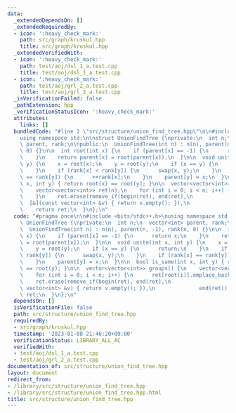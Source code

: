 ```yaml
---
data:
  _extendedDependsOn: []
  _extendedRequiredBy:
  - icon: ':heavy_check_mark:'
    path: src/graph/kruskul.hpp
    title: src/graph/kruskul.hpp
  _extendedVerifiedWith:
  - icon: ':heavy_check_mark:'
    path: test/aoj/dsl_1_a.test.cpp
    title: test/aoj/dsl_1_a.test.cpp
  - icon: ':heavy_check_mark:'
    path: test/aoj/grl_2_a.test.cpp
    title: test/aoj/grl_2_a.test.cpp
  _isVerificationFailed: false
  _pathExtension: hpp
  _verificationStatusIcon: ':heavy_check_mark:'
  attributes:
    links: []
  bundledCode: "#line 2 \"src/structure/union_find_tree.hpp\"\n\n#include <bits/stdc++.h>\n\
    using namespace std;\n\nstruct UnionFindTree {\nprivate:\n  int n;\n  vector<int>\
    \ parent, rank;\n\npublic:\n  UnionFindTree(int n) : n(n), parent(n, -1), rank(n,\
    \ 0) {}\n\n  int root(int x) {\n    if (parent[x] == -1) {\n      return x;\n\
    \    }\n    return parent[x] = root(parent[x]);\n  }\n\n  void unite(int x, int\
    \ y) {\n    x = root(x);\n    y = root(y);\n    if (x == y) {\n      return;\n\
    \    }\n    if (rank[x] < rank[y]) {\n      swap(x, y);\n    }\n    if (rank[x]\
    \ == rank[y]) {\n      ++rank[x];\n    }\n    parent[y] = x;\n  }\n\n  bool is_same(int\
    \ x, int y) { return root(x) == root(y); }\n\n  vector<vector<int>> groups() {\n\
    \    vector<vector<int>> ret(n);\n    for (int i = 0; i < n; i++) {\n      ret[root(i)].emplace_back(i);\n\
    \    }\n    ret.erase(remove_if(begin(ret), end(ret),\n                      \
    \  [&](const vector<int> &v) { return v.empty(); }),\n              end(ret));\n\
    \    return ret;\n  }\n};\n"
  code: "#pragma once\n\n#include <bits/stdc++.h>\nusing namespace std;\n\nstruct\
    \ UnionFindTree {\nprivate:\n  int n;\n  vector<int> parent, rank;\n\npublic:\n\
    \  UnionFindTree(int n) : n(n), parent(n, -1), rank(n, 0) {}\n\n  int root(int\
    \ x) {\n    if (parent[x] == -1) {\n      return x;\n    }\n    return parent[x]\
    \ = root(parent[x]);\n  }\n\n  void unite(int x, int y) {\n    x = root(x);\n\
    \    y = root(y);\n    if (x == y) {\n      return;\n    }\n    if (rank[x] <\
    \ rank[y]) {\n      swap(x, y);\n    }\n    if (rank[x] == rank[y]) {\n      ++rank[x];\n\
    \    }\n    parent[y] = x;\n  }\n\n  bool is_same(int x, int y) { return root(x)\
    \ == root(y); }\n\n  vector<vector<int>> groups() {\n    vector<vector<int>> ret(n);\n\
    \    for (int i = 0; i < n; i++) {\n      ret[root(i)].emplace_back(i);\n    }\n\
    \    ret.erase(remove_if(begin(ret), end(ret),\n                        [&](const\
    \ vector<int> &v) { return v.empty(); }),\n              end(ret));\n    return\
    \ ret;\n  }\n};\n"
  dependsOn: []
  isVerificationFile: false
  path: src/structure/union_find_tree.hpp
  requiredBy:
  - src/graph/kruskul.hpp
  timestamp: '2023-01-08 21:46:20+09:00'
  verificationStatus: LIBRARY_ALL_AC
  verifiedWith:
  - test/aoj/dsl_1_a.test.cpp
  - test/aoj/grl_2_a.test.cpp
documentation_of: src/structure/union_find_tree.hpp
layout: document
redirect_from:
- /library/src/structure/union_find_tree.hpp
- /library/src/structure/union_find_tree.hpp.html
title: src/structure/union_find_tree.hpp
---
```

